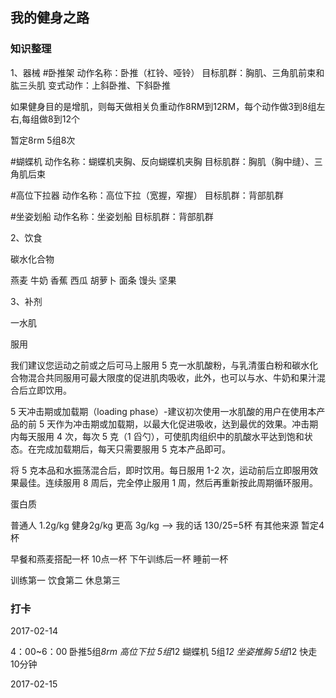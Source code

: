 ## 我的健身之路

### 知识整理

1、器械
#卧推架
动作名称：卧推（杠铃、哑铃）
目标肌群：胸肌、三角肌前束和肱三头肌
变式动作：上斜卧推、下斜卧推

如果健身目的是增肌，则每天做相关负重动作8RM到12RM，每个动作做3到8组左右,每组做8到12个

暂定8rm 5组8次

#蝴蝶机
动作名称：蝴蝶机夹胸、反向蝴蝶机夹胸
目标肌群：胸肌（胸中缝）、三角肌后束

#高位下拉器
动作名称：高位下拉（宽握，窄握）
目标肌群：背部肌群

#坐姿划船
动作名称：坐姿划船
目标肌群：背部肌群

2、饮食

碳水化合物

燕麦 牛奶 香蕉 西瓜 胡萝卜 面条 馒头 坚果

3、补剂

一水肌

服用

我们建议您运动之前或之后可马上服用 5 克一水肌酸粉，与乳清蛋白粉和碳水化合物混合共同服用可最大限度的促进肌肉吸收，此外，也可以与水、牛奶和果汁混合后立即饮用。

5 天冲击期或加载期（loading phase）-建议初次使用一水肌酸的用户在使用本产品的前 5 天作为冲击期或加载期，以最大化促进吸收，达到最优的效果。冲击期内每天服用 4 次，每次 5 克（1 舀勺），可使肌肉组织中的肌酸水平达到饱和状态。在完成加载期后，每天只需要服用 5 克本产品即可。

将 5 克本品和水振荡混合后，即时饮用。每日服用 1-2 次，运动前后立即服用效果最佳。连续服用 8 周后，完全停止服用 1 周，然后再重新按此周期循环服用。

蛋白质

普通人 1.2g/kg 健身2g/kg 更高 3g/kg --> 我的话 130/25=5杯 有其他来源 暂定4杯

早餐和燕麦搭配一杯 10点一杯 下午训练后一杯 睡前一杯

训练第一 饮食第二 休息第三

### 打卡

2017-02-14

4：00~6：00 
卧推5组*8rm 
高位下拉 5组*12
蝴蝶机 5组*12
坐姿推胸 5组*12
快走 10分钟

2017-02-15